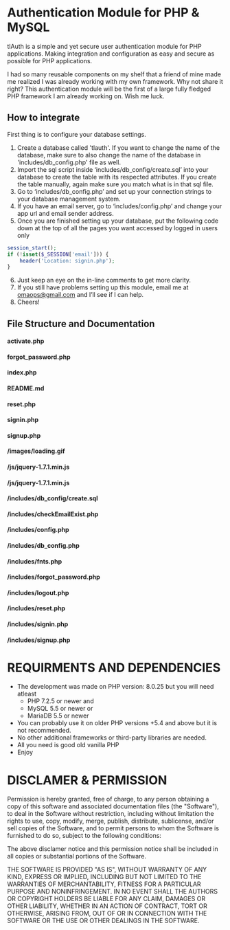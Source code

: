 # Authentication Module for PHP & MySQL
tlAuth is a simple and yet secure user authentication module for PHP applications. Making integration and configuration as easy and secure as possible for PHP applications.

I had so many reusable components on my shelf that a friend of mine made me realized I was already working with my own framework. Why not share it right? This authentication module will be the first of a large fully fledged PHP framework I am already working on. Wish me luck.

## How to integrate
First thing is to configure your database settings.
1. Create a database called 'tlauth'. If you want to change the name of the database, make sure to also change the name of the database in 'includes/db_config.php' file as well.
2. Import the sql script inside ‘includes/db_config/create.sql’ into your database to create the table with its respected attributes. If you create the table manually, again make sure you match what is in that sql file.
3. Go to ‘includes/db_config.php’ and set up your connection strings to your database management system.
4. If you have an email server, go to ‘includes/config.php’ and change your app url and email sender address.
5. Once you are finished setting up your database, put the following code down at the top of all the pages you want accessed by logged in users only
```php
session_start();
if (!isset($_SESSION['email'])) {
    header('Location: signin.php');
}
```
6. Just keep an eye on the in-line comments to get more clarity.
7. If you still have problems setting up this module, email me at omaops@gmail.com and I’ll see if I can help.
8. Cheers!

## File Structure and Documentation
#### activate.php
#### forgot_password.php
#### index.php
#### README.md
#### reset.php
#### signin.php
#### signup.php
#### /images/loading.gif
#### /js/jquery-1.7.1.min.js
#### /js/jquery-1.7.1.min.js
#### /includes/db_config/create.sql
#### /includes/checkEmailExist.php
#### /includes/config.php
#### /includes/db_config.php
#### /includes/fnts.php
#### /includes/forgot_password.php
#### /includes/logout.php
#### /includes/reset.php
#### /includes/signin.php
#### /includes/signup.php


# REQUIRMENTS AND DEPENDENCIES
- The development was made on PHP version: 8.0.25 but you will need atleast
    -  PHP 7.2.5 or newer and 
    -  MySQL 5.5 or newer or
    -  MariaDB 5.5 or newer
- You can probably use it on older PHP versions +5.4 and above but it is not recommended.
- No other additional frameworks or third-party libraries are needed.
- All you need is good old vanilla PHP
- Enjoy


# DISCLAMER & PERMISSION

Permission is hereby granted, free of charge, to any person obtaining a copy of this software and associated documentation files (the "Software"), to deal in the Software without restriction, including without limitation the rights to use, copy, modify, merge, publish, distribute, sublicense, and/or sell copies of the Software, and to permit persons to whom the Software is furnished to do so, subject to the following conditions:

The above disclamer notice and this permission notice shall be included in all copies or substantial portions of the Software.

THE SOFTWARE IS PROVIDED "AS IS", WITHOUT WARRANTY OF ANY KIND, EXPRESS OR IMPLIED, INCLUDING BUT NOT LIMITED TO THE WARRANTIES OF MERCHANTABILITY, FITNESS FOR A PARTICULAR PURPOSE AND NONINFRINGEMENT. IN NO EVENT SHALL THE AUTHORS OR COPYRIGHT HOLDERS BE LIABLE FOR ANY CLAIM, DAMAGES OR OTHER LIABILITY, WHETHER IN AN ACTION OF CONTRACT, TORT OR OTHERWISE, ARISING FROM, OUT OF OR IN CONNECTION WITH THE SOFTWARE OR THE USE OR OTHER DEALINGS IN THE SOFTWARE.
